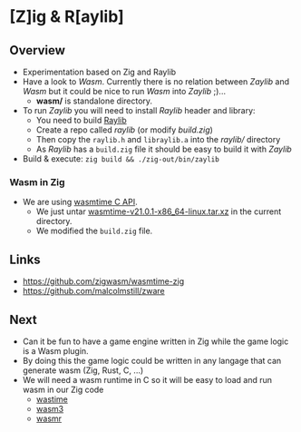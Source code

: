 # [Z]ig & R[aylib]

## Overview

- Experimentation based on Zig and Raylib
- Have a look to *Wasm*. Currently there is no relation between *Zaylib* and *Wasm* but it could be nice to run *Wasm* into *Zaylib* ;)...
  - **wasm/** is standalone directory.
- To run *Zaylib* you will need to install *Raylib* header and library:
  - You need to build [Raylib](https://github.com/raysan5/raylib)
  - Create a repo called *raylib* (or modify *build.zig*)
  - Then copy the `raylib.h` and `libraylib.a` into the *raylib/* directory
  - As *Raylib* has a `build.zig` file it should be easy to build it with *Zaylib*
- Build & execute: `zig build && ./zig-out/bin/zaylib`

### Wasm in Zig
- We are using [wasmtime C API](https://docs.wasmtime.dev/c-api/).
  - We just untar [wasmtime-v21.0.1-x86_64-linux.tar.xz](https://github.com/bytecodealliance/wasmtime/releases/download/v21.0.1/wasmtime-v21.0.1-x86_64-linux.tar.xz) in the current directory.
  - We modified the `build.zig` file.

## Links

- https://github.com/zigwasm/wasmtime-zig
- https://github.com/malcolmstill/zware

## Next

- Can it be fun to have a game engine written in Zig while the game logic is a Wasm plugin.
- By doing this the game logic could be written in any langage that can generate wasm (Zig, Rust, C, ...)
- We will need a wasm runtime in C so it will be easy to load and run wasm in our Zig code
  - [wastime](https://github.com/bytecodealliance/wasmtime/)
  - [wasm3](https://github.com/wasm3/wasm3)
  - [wasmr](https://github.com/bytecodealliance/wasm-micro-runtime)
